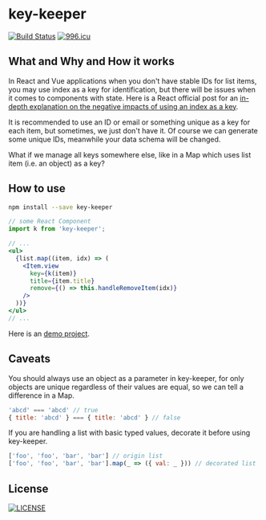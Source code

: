 # key-keeper

[![Build Status](https://travis-ci.org/oychao/key-manage.svg?branch=master)](https://travis-ci.org/oychao/key-manage) [![996.icu](https://img.shields.io/badge/link-996.icu-red.svg)](https://996.icu)

## What and Why and How it works

In React and Vue applications when you don't have stable IDs for list items, you may use index as a key for identification, but there will be issues when it comes to components with state. Here is a React official post for an [in-depth explanation on the negative impacts of using an index as a key][1].

It is recommended to use an ID or email or something unique as a key for each item, but sometimes, we just don't have it. Of course we can generate some unique IDs, meanwhile your data schema will be changed.

What if we manage all keys somewhere else, like in a Map which uses list item (i.e. an object) as a key?

## How to use

```bash
npm install --save key-keeper
```

```jsx
// some React Component
import k from 'key-keeper';

// ...
<ul>
  {list.map((item, idx) => (
    <Item.view
      key={k(item)}
      title={item.title}
      remove={() => this.handleRemoveItem(idx)}
    />
  ))}
</ul>
// ...
```

Here is an [demo project][2].

## Caveats

You should always use an object as a parameter in key-keeper, for only objects are unique regardless of their values are equal, so we can tell a difference in a Map.

```javascript
'abcd' === 'abcd' // true
{ title: 'abcd' } === { title: 'abcd' } // false
```

If you are handling a list with basic typed values, decorate it before using key-keeper.

```javascript
['foo', 'foo', 'bar', 'bar'] // origin list
['foo', 'foo', 'bar', 'bar'].map(_ => ({ val: _ })) // decorated list
```

## License

[![LICENSE](https://img.shields.io/badge/license-Anti%20996-blue.svg)](https://github.com/996icu/996.ICU/blob/master/LICENSE)

[1]: https://medium.com/@robinpokorny/index-as-a-key-is-an-anti-pattern-e0349aece318
[2]: https://github.com/oychao/key-keeper/tree/master/demo
